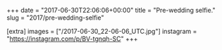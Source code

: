 +++
date = "2017-06-30T22:06:06+00:00"
title = "Pre-wedding selfie."
slug = "2017/pre-wedding-selfie"

[extra]
images = ["/2017-06-30_22-06-06_UTC.jpg"]
instagram = "https://instagram.com/p/BV-tgnqh-SC"
+++
